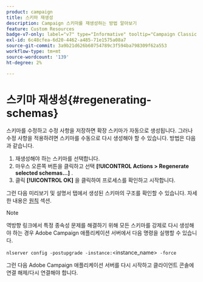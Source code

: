 ```yaml
---
product: campaign
title: 스키마 재생성
description: Campaign 스키마를 재생성하는 방법 알아보기
feature: Custom Resources
badge-v7-only: label="v7" type="Informative" tooltip="Campaign Classic v7에만 적용됩니다."
exl-id: 6c48cfea-6d20-4462-a485-71e1575a08a7
source-git-commit: 3a9b21d626b60754789c3f594ba798309f62a553
workflow-type: tm+mt
source-wordcount: '139'
ht-degree: 2%

---
```


# 스키마 재생성{#regenerating-schemas}

스키마를 수정하고 수정 사항을 저장하면 확장 스키마가 자동으로 생성됩니다. 그러나 수정 사항을 적용하려면 스키마를 수동으로 다시 생성해야 할 수 있습니다. 방법은 다음과 같습니다.

1. 재생성해야 하는 스키마를 선택합니다.
1. 마우스 오른쪽 버튼을 클릭하고 선택 **[!UICONTROL Actions > Regenerate selected schemas...]** .
1. 클릭 **[!UICONTROL OK]** 을 클릭하여 프로세스를 확인하고 시작합니다.

그런 다음 미리보기 및 설명서 탭에서 생성된 스키마의 구조를 확인할 수 있습니다. 자세한 내용은 [원칙](../../configuration/using/data-schemas.md#principles) 섹션.

>[!NOTE]
>
>역방향 링크에서 특정 종속성 문제를 해결하기 위해 모든 스키마를 강제로 다시 생성해야 하는 경우 Adobe Campaign 애플리케이션 서버에서 다음 명령을 실행할 수 있습니다.
>
> `nlserver config -postupgrade -instance:`&lt;instance_name>` -force`
>
>그런 다음 Adobe Campaign 애플리케이션 서버를 다시 시작하고 클라이언트 콘솔에 연결 해제/다시 연결해야 합니다.
